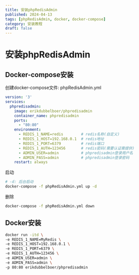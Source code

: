 ```yaml
---
title: 安装phpRedisAdmin
published: 2024-04-13
tags: [phpRedisAdmin, docker, docker-compose]
category: 安装教程
draft: false
---
```


# 安装phpRedisAdmin

## Docker-compose安装

创建docker-compose文件: phpRedisAdmin.yml

```yaml
version: '3'
services:
  phpredisadmin:
    image: erikdubbelboer/phpredisadmin
    container_name: phpredisadmin
    ports:
      - "80:80"
    environment:
      - REDIS_1_NAME=redis        # redis名称(自定义)
      - REDIS_1_HOST=192.168.0.1  # redis地址
      - REDIS_1_PORT=6379         # redis端口
      - REDIS_1_AUTH=123456       # redis密码(需要认证需提供)
      - ADMIN_USER=admin          # phpredisadmin登录用户名
      - ADMIN_PASS=admin          # phpredisadmin登录密码
    restart: always
```

启动

```sh
# -d: 后台启动
docker-compose -f phpRedisAdmin.yml up -d
```

删除

```sh
docker-compose -f phpRedisAdmin.yml down
```

## Docker安装

```sh
docker run -itd \
-e REDIS_1_NAME=MyRedis \
-e REDIS_1_HOST=192.168.0.1 \
-e REDIS_1_PORT=6379 \
-e REDIS_1_AUTH=123456 \
-e ADMIN_USER=admin \
-e ADMIN_PASS=admin \
-p 80:80 erikdubbelboer/phpredisadmin
```

